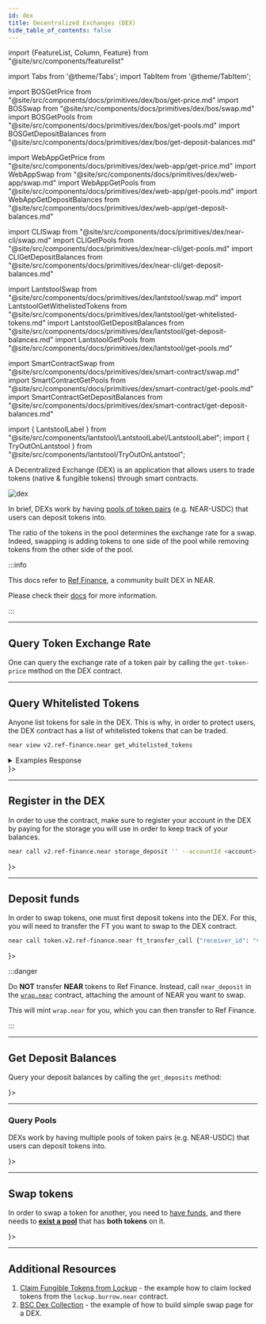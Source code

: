 ```yaml
---
id: dex
title: Decentralized Exchanges (DEX)
hide_table_of_contents: false
---
```


import {FeatureList, Column, Feature} from "@site/src/components/featurelist"

import Tabs from '@theme/Tabs';
import TabItem from '@theme/TabItem';

import BOSGetPrice from "@site/src/components/docs/primitives/dex/bos/get-price.md"
import BOSSwap from "@site/src/components/docs/primitives/dex/bos/swap.md"
import BOSGetPools from "@site/src/components/docs/primitives/dex/bos/get-pools.md"
import BOSGetDepositBalances from "@site/src/components/docs/primitives/dex/bos/get-deposit-balances.md"

import WebAppGetPrice from "@site/src/components/docs/primitives/dex/web-app/get-price.md"
import WebAppSwap from "@site/src/components/docs/primitives/dex/web-app/swap.md"
import WebAppGetPools from "@site/src/components/docs/primitives/dex/web-app/get-pools.md"
import WebAppGetDepositBalances from "@site/src/components/docs/primitives/dex/web-app/get-deposit-balances.md"

import CLISwap from "@site/src/components/docs/primitives/dex/near-cli/swap.md"
import CLIGetPools from "@site/src/components/docs/primitives/dex/near-cli/get-pools.md"
import CLIGetDepositBalances from "@site/src/components/docs/primitives/dex/near-cli/get-deposit-balances.md"

import LantstoolSwap from "@site/src/components/docs/primitives/dex/lantstool/swap.md"
import LantstoolGetWithelistedTokens from "@site/src/components/docs/primitives/dex/lantstool/get-whitelisted-tokens.md"
import LantstoolGetDepositBalances from "@site/src/components/docs/primitives/dex/lantstool/get-deposit-balances.md"
import LantstoolGetPools from "@site/src/components/docs/primitives/dex/lantstool/get-pools.md"

import SmartContractSwap from "@site/src/components/docs/primitives/dex/smart-contract/swap.md"
import SmartContractGetPools from "@site/src/components/docs/primitives/dex/smart-contract/get-pools.md"
import SmartContractGetDepositBalances from "@site/src/components/docs/primitives/dex/smart-contract/get-deposit-balances.md"

import { LantstoolLabel } from "@site/src/components/lantstool/LantstoolLabel/LantstoolLabel";
import { TryOutOnLantstool } from "@site/src/components/lantstool/TryOutOnLantstool";

A Decentralized Exchange (DEX) is an application that allows users to trade tokens (native & fungible tokens) through smart contracts.

![dex](/docs/primitives/dex.png)

In brief, DEXs work by having [pools of token pairs](https://guide.ref.finance/products/overview/pooling) (e.g. NEAR-USDC) that users can deposit tokens into.

The ratio of the tokens in the pool determines the exchange rate for a swap. Indeed, swapping is adding tokens to one side of the pool while removing tokens from the other side of the pool.

:::info

This docs refer to [Ref Finance](https://www.ref.finance/), a community built DEX in NEAR.

Please check their [docs](https://guide.ref.finance/developers-1/cli-trading) for more information.

:::

---

## Query Token Exchange Rate
One can query the exchange rate of a token pair by calling the `get-token-price` method on the DEX contract.

<Tabs groupId="code-tabs">
  <TabItem value="🌐 WebApp" label="🌐 WebApp">
    <WebAppGetPrice />
  </TabItem>
</Tabs>

---

## Query Whitelisted Tokens
Anyone list tokens for sale in the DEX. This is why, in order to protect users, the DEX contract has a list of whitelisted tokens that can be traded.

<Tabs groupId="code-tabs">
  <TabItem value="🖥️ CLI" label="🖥️ CLI">

```bash
near view v2.ref-finance.near get_whitelisted_tokens
```
<details>
<summary> Examples Response </summary>

```bash
  'wrap.near',
  'usdt.tether-token.near',
  'berryclub.ek.near',
  'farm.berryclub.ek.near',
  'token.v2.ref-finance.near',
  'token.paras.near',
  'marmaj.tkn.near',
  'meta-pool.near',
  ...
```

</details>

  </TabItem>
  <TabItem value="Lantstool" label={<LantstoolLabel />}>
    <LantstoolGetWithelistedTokens/>
  </TabItem>
</Tabs>



---

## Register in the DEX
In order to use the contract, make sure to register your account in the DEX by paying for the storage you will use in order to keep track of your balances.

<Tabs groupId="code-tabs">
  <TabItem value="🖥️ CLI" label="🖥️ CLI">

```bash
near call v2.ref-finance.near storage_deposit '' --accountId <account> --amount 0.1
```

</TabItem>
  <TabItem value="Lantstool" label={<LantstoolLabel />}>
    <TryOutOnLantstool path="docs/2.build/5.primitives/dex/register-dex.json" />
  </TabItem>


</Tabs>

---

## Deposit funds

In order to swap tokens, one must first deposit tokens into the DEX. For this, you will need to transfer the FT you want to swap to the DEX contract.

<Tabs groupId="code-tabs">
  <TabItem value="🖥️ CLI" label="🖥️ CLI">

```bash
near call token.v2.ref-finance.near ft_transfer_call {"receiver_id": "v2.ref-finance.near", "amount": "1000000000000", "msg": ""} --gas 300000000000000 --depositYocto 1 --accountId <account>
```

</TabItem>
  <TabItem value="Lantstool" label={<LantstoolLabel />}>
    <TryOutOnLantstool path="docs/2.build/5.primitives/dex/deposit-funds.json" />
  </TabItem>
</Tabs>

:::danger

Do **NOT** transfer **NEAR** tokens to Ref Finance. Instead, call `near_deposit` in the [`wrap.near`](https://nearblocks.io/address/wrap.near) contract, attaching the amount of NEAR you want to swap.

This will mint `wrap.near` for you, which you can then transfer to Ref Finance.

:::

---

## Get Deposit Balances

Query your deposit balances by calling the `get_deposits` method:

<Tabs groupId="code-tabs">
  <TabItem value="🌐 WebApp" label="🌐 WebApp">
    <WebAppGetDepositBalances />
  </TabItem>
  <TabItem value="🖥️ CLI" label="🖥️ CLI">
    <CLIGetDepositBalances />
  </TabItem>
  <TabItem value="Lantstool" label={<LantstoolLabel />}>
    <LantstoolGetDepositBalances/>
  </TabItem>
  <TabItem value="📄 Contract" label="📄 Contract">
    <SmartContractGetDepositBalances />
  </TabItem>
</Tabs>

---

### Query Pools

DEXs work by having multiple pools of token pairs (e.g. NEAR-USDC) that users can deposit tokens into.

<Tabs groupId="code-tabs">
  <TabItem value="🌐 WebApp" label="🌐 WebApp">
    <WebAppGetPools />
  </TabItem>
  <TabItem value="🖥️ CLI" label="🖥️ CLI">
    <CLIGetPools />
  </TabItem>
  <TabItem value="Lantstool" label={<LantstoolLabel />}>
    <LantstoolGetPools/>
  </TabItem>
  <TabItem value="📄 Contract" label="📄 Contract">
    <SmartContractGetPools />
  </TabItem>
</Tabs>

---

## Swap tokens
In order to swap a token for another, you need to [have funds](#deposit-funds), and there needs to [**exist a pool**](#query-pools) that has **both tokens** on it.

<Tabs groupId="code-tabs">
  <TabItem value="🌐 WebApp" label="🌐 WebApp">
    <WebAppSwap />
  </TabItem>
  <TabItem value="🖥️ CLI" label="🖥️ CLI">
    <CLISwap />
  </TabItem>
  <TabItem value="Lantstool" label={<LantstoolLabel />}>
    <LantstoolSwap/>
  </TabItem>
  <TabItem value="📄 Contract" label="📄 Contract">
    <SmartContractSwap />
  </TabItem>
</Tabs>

---

## Additional Resources

1. [Claim Fungible Tokens from Lockup](https://near.org/near/widget/ComponentDetailsPage?src=whtt.near/widget/Draft-0) - the example how to claim locked tokens from the `lockup.burrow.near` contract.
2. [BSC Dex Collection](https://near.org/near/widget/ComponentDetailsPage?src=bluebiu.near/widget/Bsc.Swap.Dex) - the example of how to build simple swap page for a DEX.

